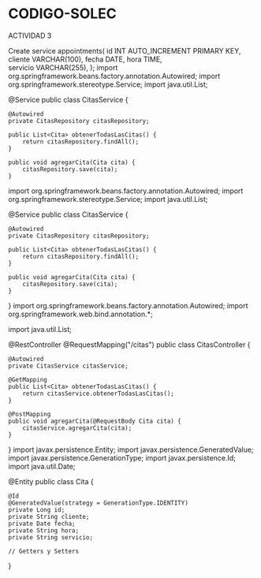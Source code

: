 # CODIGO-SOLEC
ACTIVIDAD 3


Create service appointments(
    id INT AUTO_INCREMENT PRIMARY KEY,
    cliente VARCHAR(100),
    fecha DATE, 
    hora TIME,   
    servicio VARCHAR(255), 
);
import org.springframework.beans.factory.annotation.Autowired;
import org.springframework.stereotype.Service;
import java.util.List;

@Service
public class CitasService {

    @Autowired
    private CitasRepository citasRepository;

    public List<Cita> obtenerTodasLasCitas() {
        return citasRepository.findAll();
    }

    public void agregarCita(Cita cita) {
        citasRepository.save(cita);
    }
import org.springframework.beans.factory.annotation.Autowired;
import org.springframework.stereotype.Service;
import java.util.List;

@Service
public class CitasService {

    @Autowired
    private CitasRepository citasRepository;

    public List<Cita> obtenerTodasLasCitas() {
        return citasRepository.findAll();
    }

    public void agregarCita(Cita cita) {
        citasRepository.save(cita);
    }
}
import org.springframework.beans.factory.annotation.Autowired;
import org.springframework.web.bind.annotation.*;

import java.util.List;

@RestController
@RequestMapping("/citas")
public class CitasController {

    @Autowired
    private CitasService citasService;

    @GetMapping
    public List<Cita> obtenerTodasLasCitas() {
        return citasService.obtenerTodasLasCitas();
    }

    @PostMapping
    public void agregarCita(@RequestBody Cita cita) {
        citasService.agregarCita(cita);
    }
}
import javax.persistence.Entity;
import javax.persistence.GeneratedValue;
import javax.persistence.GenerationType;
import javax.persistence.Id;
import java.util.Date;

@Entity
public class Cita {

    @Id
    @GeneratedValue(strategy = GenerationType.IDENTITY)
    private Long id;
    private String cliente;
    private Date fecha;
    private String hora;
    private String servicio;

    // Getters y Setters
}
